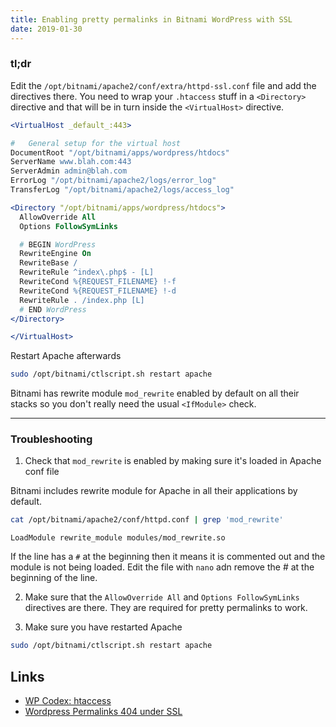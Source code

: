 ```yaml
---
title: Enabling pretty permalinks in Bitnami WordPress with SSL 
date: 2019-01-30
---
```


### tl;dr

Edit the `/opt/bitnami/apache2/conf/extra/httpd-ssl.conf` file and add the directives there. You need to wrap your `.htaccess` stuff in a `<Directory>` directive and that will be in turn inside the `<VirtualHost>` directive.

```apache
<VirtualHost _default_:443>

#   General setup for the virtual host
DocumentRoot "/opt/bitnami/apps/wordpress/htdocs"
ServerName www.blah.com:443
ServerAdmin admin@blah.com
ErrorLog "/opt/bitnami/apache2/logs/error_log"
TransferLog "/opt/bitnami/apache2/logs/access_log"

<Directory "/opt/bitnami/apps/wordpress/htdocs">
  AllowOverride All
  Options FollowSymLinks

  # BEGIN WordPress
  RewriteEngine On
  RewriteBase /
  RewriteRule ^index\.php$ - [L]
  RewriteCond %{REQUEST_FILENAME} !-f
  RewriteCond %{REQUEST_FILENAME} !-d
  RewriteRule . /index.php [L]
  # END WordPress
</Directory>

</VirtualHost>
```

Restart Apache afterwards

```bash
sudo /opt/bitnami/ctlscript.sh restart apache
```

Bitnami has rewrite module `mod_rewrite` enabled by default on all their stacks so you don't really need the usual `<IfModule>` check.

---

### Troubleshooting

1. Check that `mod_rewrite` is enabled by making sure it's loaded in Apache conf file

Bitnami includes rewrite module for Apache in all their applications by default.

```bash
cat /opt/bitnami/apache2/conf/httpd.conf | grep 'mod_rewrite'
```

```
LoadModule rewrite_module modules/mod_rewrite.so
```

If the line has a `#` at the beginning then it means it is commented out and the module is not being loaded. Edit the file with `nano` adn remove the # at the beginning of the line.

2. Make sure that the `AllowOverride All` and `Options FollowSymLinks` directives are there. They are required for pretty permalinks to work.


3. Make sure you have restarted Apache

```bash
sudo /opt/bitnami/ctlscript.sh restart apache
```


Links
---

- [WP Codex: htaccess](https://codex.wordpress.org/htaccess)
- [Wordpress Permalinks 404 under SSL](https://www.digitalocean.com/community/questions/wordpress-permalinks-404-under-ssl)